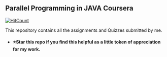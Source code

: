 ## Parallel Programming in JAVA Coursera

[![HitCount](http://hits.dwyl.com/techytoes/Parallel-Programming-Coursera.svg)](http://hits.dwyl.com/techytoes/Parallel-Programming-Coursera)

This repository contains all the assignments and Quizzes submitted by me.

* #### ⭐️Star this repo if you find this helpful as a little token of appreciation for my work.
